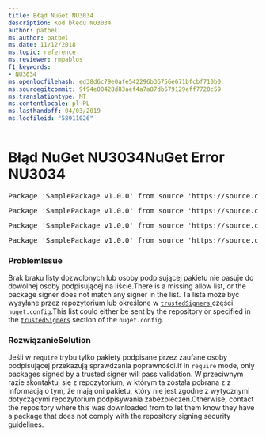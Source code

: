 ```yaml
---
title: Błąd NuGet NU3034
description: Kod błędu NU3034
author: patbel
ms.author: patbel
ms.date: 11/12/2018
ms.topic: reference
ms.reviewer: rmpablos
f1_keywords:
- NU3034
ms.openlocfilehash: ed38d6c79e0afe542296b36756e671bfcbf710b0
ms.sourcegitcommit: 9f94e00428d83aef4a7a87db679129eff7720c59
ms.translationtype: MT
ms.contentlocale: pl-PL
ms.lasthandoff: 04/03/2019
ms.locfileid: "58911026"
---
```

# <a name="nuget-error-nu3034"></a><span data-ttu-id="982a9-103">Błąd NuGet NU3034</span><span class="sxs-lookup"><span data-stu-id="982a9-103">NuGet Error NU3034</span></span>

<pre>Package 'SamplePackage v1.0.0' from source 'https://source.com/index.json': signatureValidationMode is set to require, so packages are allowed only if signed by trusted signers; however, no trusted signers were specified.</pre>
<pre>Package 'SamplePackage v1.0.0' from source 'https://source.com/index.json': The package signature certificate fingerprint does not match any certificate fingerprint in the allow list.</pre>
<pre>Package 'SamplePackage v1.0.0' from source 'https://source.com/index.json': This repository indicated that all its packages are repository signed; however, it listed no signing certificates.</pre>
<pre>Package 'SamplePackage v1.0.0' from source 'https://source.com/index.json': This package was not repository signed with a certificate listed by this repository.</pre>

### <a name="issue"></a><span data-ttu-id="982a9-104">Problem</span><span class="sxs-lookup"><span data-stu-id="982a9-104">Issue</span></span>

<span data-ttu-id="982a9-105">Brak braku listy dozwolonych lub osoby podpisującej pakietu nie pasuje do dowolnej osoby podpisującej na liście.</span><span class="sxs-lookup"><span data-stu-id="982a9-105">There is a missing allow list, or the package signer does not match any signer in the list.</span></span> <span data-ttu-id="982a9-106">Ta lista może być wysyłane przez repozytorium lub określone w [ `trustedSigners` ](../nuget-config-file.md#trustedsigners-section) części `nuget.config`.</span><span class="sxs-lookup"><span data-stu-id="982a9-106">This list could either be sent by the repository or specified in the [`trustedSigners`](../nuget-config-file.md#trustedsigners-section) section of the `nuget.config`.</span></span>

### <a name="solution"></a><span data-ttu-id="982a9-107">Rozwiązanie</span><span class="sxs-lookup"><span data-stu-id="982a9-107">Solution</span></span>

<span data-ttu-id="982a9-108">Jeśli w `require` trybu tylko pakiety podpisane przez zaufane osoby podpisującej przekazują sprawdzania poprawności.</span><span class="sxs-lookup"><span data-stu-id="982a9-108">If in `require` mode, only packages signed by a trusted signer will pass validation.</span></span> <span data-ttu-id="982a9-109">W przeciwnym razie skontaktuj się z repozytorium, w którym ta została pobrana z z informacją o tym, że mają oni pakietu, który nie jest zgodne z wytycznymi dotyczącymi repozytorium podpisywania zabezpieczeń.</span><span class="sxs-lookup"><span data-stu-id="982a9-109">Otherwise, contact the repository where this was downloaded from to let them know they have a package that does not comply with the repository signing security guidelines.</span></span>
